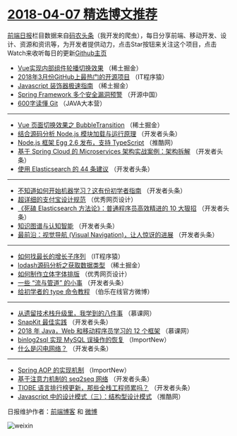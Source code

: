 # [2018-04-07 精选博文推荐](http://hao.caibaojian.com/date/2018/04/07)

[前端日报](http://caibaojian.com/c/news)栏目数据来自[码农头条](http://hao.caibaojian.com/)（我开发的爬虫），每日分享前端、移动开发、设计、资源和资讯等，为开发者提供动力，点击Star按钮来关注这个项目，点击Watch来收听每日的更新[Github主页](https://github.com/kujian/frontendDaily)
* [Vue实现内部组件轮播切换效果](http://hao.caibaojian.com/69835.html) （稀土掘金）
* [2018年3月份GitHub上最热门的开源项目](http://hao.caibaojian.com/69897.html) （IT程序猿）
* [Javascript 装饰器极速指南](http://hao.caibaojian.com/69859.html) （稀土掘金）
* [Spring Framework 多个安全漏洞预警](http://hao.caibaojian.com/69899.html) （开源中国）
* [600字读懂 Git](http://hao.caibaojian.com/69896.html) （JAVA大本营）

***
* [Vue 页面切换效果之 BubbleTransition](http://hao.caibaojian.com/69858.html) （稀土掘金）
* [结合源码分析 Node.js 模块加载与运行原理](http://hao.caibaojian.com/69817.html) （开发者头条）
* [Node.js 框架 Egg 2.6 发布，支持 TypeScript](http://hao.caibaojian.com/69838.html) （推酷网）
* [基于 Spring Cloud 的 Microservices 架构实战案例：架构拆解](http://hao.caibaojian.com/69813.html) （开发者头条）
* [使用 Elasticsearch 的 44 条建议](http://hao.caibaojian.com/69811.html) （开发者头条）

***
* [不知道如何开始机器学习？这有份初学者指南](http://hao.caibaojian.com/69814.html) （开发者头条）
* [超详细的支付宝设计规范](http://hao.caibaojian.com/69900.html) （优秀网页设计）
* [《死磕 Elasticsearch 方法论》：普通程序员高效精进的 10 大狠招](http://hao.caibaojian.com/69815.html) （开发者头条）
* [知识图谱与认知智能](http://hao.caibaojian.com/69819.html) （开发者头条）
* [最前沿：视觉导航 (Visual Navigation)，让人惊讶的进展](http://hao.caibaojian.com/69821.html) （开发者头条）

***
* [如何找最长的增长子序列](http://hao.caibaojian.com/69898.html) （IT程序猿）
* [lodash源码分析之获取数据类型](http://hao.caibaojian.com/69860.html) （稀土掘金）
* [如何制作立体字体排版](http://hao.caibaojian.com/69901.html) （优秀网页设计）
* [一些 “流与管道” 的小事](http://hao.caibaojian.com/69816.html) （开发者头条）
* [给初学者的 type 命令教程](http://hao.caibaojian.com/69902.html) （伯乐在线官方微博）

***
* [从遗留技术栈升级里，我学到的八件事](http://hao.caibaojian.com/69892.html) （慕课网）
* [SnapKit 最佳实践](http://hao.caibaojian.com/69818.html) （开发者头条）
* [2018 年 Java，Web 和移动程序员学习的 12 个框架](http://hao.caibaojian.com/69893.html) （慕课网）
* [binlog2sql 实现 MySQL 误操作的恢复](http://hao.caibaojian.com/69894.html) （ImportNew）
* [什么是闪电网络？](http://hao.caibaojian.com/69820.html) （开发者头条）

***
* [Spring AOP 的实现机制](http://hao.caibaojian.com/69895.html) （ImportNew）
* [基于注意力机制的 seq2seq 网络](http://hao.caibaojian.com/69822.html) （开发者头条）
* [TIOBE 语言排行榜更新，那些全栈工程师累吗？](http://hao.caibaojian.com/69812.html) （开发者头条）
* [Javascript 中的设计模式（三）：结构型设计模式](http://hao.caibaojian.com/69837.html) （推酷网）

日报维护作者：[前端博客](http://caibaojian.com/) 和 [微博](http://caibaojian.com/go/weibo)

![weixin](https://user-images.githubusercontent.com/3055447/38468989-651132ac-3b80-11e8-8e6b-15122322a9d7.png)